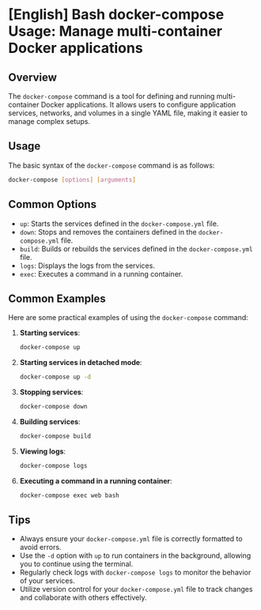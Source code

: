 # [English] Bash docker-compose Usage: Manage multi-container Docker applications

## Overview
The `docker-compose` command is a tool for defining and running multi-container Docker applications. It allows users to configure application services, networks, and volumes in a single YAML file, making it easier to manage complex setups.

## Usage
The basic syntax of the `docker-compose` command is as follows:

```bash
docker-compose [options] [arguments]
```

## Common Options
- `up`: Starts the services defined in the `docker-compose.yml` file.
- `down`: Stops and removes the containers defined in the `docker-compose.yml` file.
- `build`: Builds or rebuilds the services defined in the `docker-compose.yml` file.
- `logs`: Displays the logs from the services.
- `exec`: Executes a command in a running container.

## Common Examples
Here are some practical examples of using the `docker-compose` command:

1. **Starting services**:
   ```bash
   docker-compose up
   ```

2. **Starting services in detached mode**:
   ```bash
   docker-compose up -d
   ```

3. **Stopping services**:
   ```bash
   docker-compose down
   ```

4. **Building services**:
   ```bash
   docker-compose build
   ```

5. **Viewing logs**:
   ```bash
   docker-compose logs
   ```

6. **Executing a command in a running container**:
   ```bash
   docker-compose exec web bash
   ```

## Tips
- Always ensure your `docker-compose.yml` file is correctly formatted to avoid errors.
- Use the `-d` option with `up` to run containers in the background, allowing you to continue using the terminal.
- Regularly check logs with `docker-compose logs` to monitor the behavior of your services.
- Utilize version control for your `docker-compose.yml` file to track changes and collaborate with others effectively.
